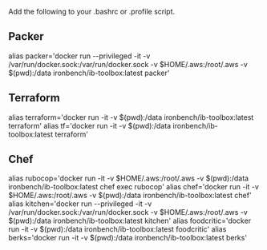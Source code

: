 Add the following to your .bashrc or .profile script.

## Packer

alias packer='docker run --privileged -it -v /var/run/docker.sock:/var/run/docker.sock -v $HOME/.aws:/root/.aws -v $(pwd):/data ironbench/ib-toolbox:latest packer'

## Terraform

alias terraform='docker run -it -v $(pwd):/data ironbench/ib-toolbox:latest terraform'
alias tf='docker run -it -v $(pwd):/data ironbench/ib-toolbox:latest terraform'

## Chef

alias rubocop='docker run -it -v $HOME/.aws:/root/.aws -v $(pwd):/data ironbench/ib-toolbox:latest chef exec rubocop'
alias chef='docker run -it -v $HOME/.aws:/root/.aws -v $(pwd):/data ironbench/ib-toolbox:latest chef'
alias kitchen='docker run --privileged -it -v /var/run/docker.sock:/var/run/docker.sock -v $HOME/.aws:/root/.aws -v $(pwd):/data ironbench/ib-toolbox:latest kitchen'
alias foodcritic='docker run -it -v $(pwd):/data ironbench/ib-toolbox:latest foodcritic'
alias berks='docker run -it -v $(pwd):/data ironbench/ib-toolbox:latest berks'
